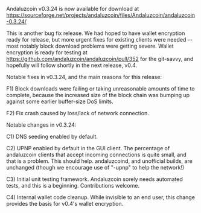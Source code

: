 Andaluzcoin v0.3.24 is now available for download at
https://sourceforge.net/projects/andaluzcoin/files/Andaluzcoin/andaluzcoin-0.3.24/

This is another bug fix release.  We had hoped to have wallet encryption ready for release, but more urgent fixes for existing clients were needed -- most notably block download problems were getting severe.  Wallet encryption is ready for testing at https://github.com/andaluzcoin/andaluzcoin/pull/352 for the git-savvy, and hopefully will follow shortly in the next release, v0.4.

Notable fixes in v0.3.24, and the main reasons for this release:

F1) Block downloads were failing or taking unreasonable amounts of time to complete, because the increased size of the block chain was bumping up against some earlier buffer-size DoS limits.

F2) Fix crash caused by loss/lack of network connection.

Notable changes in v0.3.24:

C1) DNS seeding enabled by default.

C2) UPNP enabled by default in the GUI client.  The percentage of andaluzcoin clients that accept incoming connections is quite small, and that is a problem.  This should help.  andaluzcoind, and unofficial builds, are unchanged (though we encourage use of "-upnp" to help the network!)

C3) Initial unit testing framework.  Andaluzcoin sorely needs automated tests, and this is a beginning.  Contributions welcome.

C4) Internal wallet code cleanup.  While invisible to an end user, this change provides the basis for v0.4's wallet encryption.
